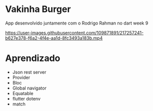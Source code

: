 # Vakinha Burger

App desenvolvido juntamente com o Rodrigo Rahman no dart week 9



https://user-images.githubusercontent.com/109871891/217257241-b627e378-f6a2-4f4e-aa1d-8fc3493a183b.mp4


# Aprendizado

* Json rest server
* Provider
* Bloc
* Global navigator 
* Equatable
* flutter dotenv
* match

